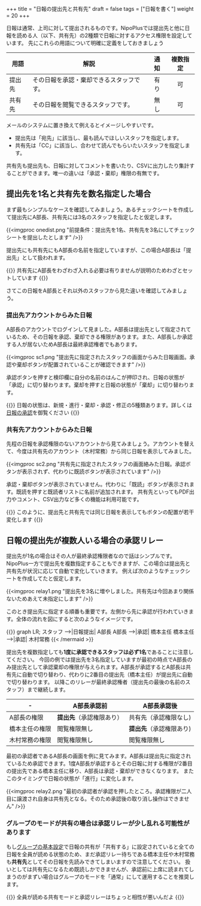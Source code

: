 +++
title = "日報の提出先と共有先"
draft = false
tags = ["日報を書く"]
weight = 20
+++

日報は通常、上司に対して提出されるものです。NipoPlusでは提出先と他に日報を読める人（以下、共有先）の2種類で日報に対するアクセス権限を設定しています。
先にこれらの用語について明確に定義をしておきましょう

|用語|解説|通知|複数指定|
|---|---|:---:|:---:|
|提出先|その日報を承認・棄却できるスタッフです。|有り|可|
|共有先|その日報を閲覧できるスタッフです。|無し|可|

メールのシステムに置き換えて例えるとイメージしやすいです。

- 提出先は「宛先」に該当し、最も読んでほしいスタッフを指定します。
- 共有先は「CC」に該当し、合わせて読んでもらいたいスタッフを指定します。

共有先も提出先も、日報に対してコメントを書いたり、CSVに出力したり集計することができます。唯一の違いは「承認・棄却」権限の有無です。

## 提出先を1名と共有先を数名指定した場合

まず最もシンプルなケースを確認してみましょう。あるチェックシートを作成して提出先にA部長、共有先には3名のスタッフを指定したと仮定します。

{{<imgproc onedist.png   "前提条件：提出先を1名、共有先を3名にしてチェックシートを提出したとします" />}}

提出先にも共有先にもA部長の名前を指定していますが、この場合A部長は「提出先」として扱われます。

{{<alice pos="right" icon="default">}}
共有先にA部長をわざわざ入れる必要は有りませんが説明のためわざとセットしています
{{</alice>}}

さてこの日報をA部長とそれ以外のスタッフから見た違いを確認してみましょう。

### 提出先アカウントからみた日報

A部長のアカウントでログインして見ました。A部長は提出先として指定されているため、その日報を承認、棄却できる権限があります。また、A部長しか承認する人が居ないためA部長は最終承認権者でもあります。

{{<imgproc sc1.png   "提出先に指定されたスタッフの画面からみた日報画面。承認や棄却ボタンが配置されていることが確認できます" />}}

承認ボタンを押すと検印欄に自分の名前のはんこが押印され、日報の状態が「承認」に切り替わります。棄却を押すと日報の状態が「棄却」に切り替わります。

{{<alice pos="right" icon="default">}}
日報の状態は、新規・進行・棄却・承認・修正の5種類あります。詳しくは[日報の承認](/report/read/state/)を御覧ください
{{</alice>}}

### 共有先アカウントからみた日報

先程の日報を承認権限のないアカウントから見てみましょう。アカウントを替えて、今度は共有先のアカウント（木村常務）から同じ日報を表示してみました。

{{<imgproc sc2.png   "共有先に指定されたスタッフの画面絡みた日報。承認ボタンが表示されず、代わりに既読ボタンが表示されています" />}}

承認・棄却ボタンが表示されていません。代わりに「既読」ボタンが表示されます。既読を押すと既読者リストに名前が追加されます。
共有先といってもPDF出力やコメント、CSV出力など多くの機能は利用可能です。

{{<alice pos="right" icon="default">}}
このように、提出先と共有先では同じ日報を表示してもボタンの配置が若干変化します
{{</alice>}}

## 日報の提出先が複数人いる場合の承認リレー

提出先が1名の場合はその人が最終承認権限者なので話はシンプルです。NipoPlus一方で提出先を複数指定することもできますが、この場合は提出先と共有先が状況に応じて自動で変化していきます。
例えば次のようなチェックシートを作成してたと仮定します。

{{<imgproc relay1.png   "提出先を3名に増やしました。共有先は今回あまり関係ないためあえて未指定にします" />}}

このとき提出先に指定する順番も重要です。左側から先に承認が行われていきます。全体の流れを図にすると次のようなイメージです。

<div style="overflow:scroll">
{{<mermaid align="center">}}
graph LR;
  スタッフ -->|日報提出| A部長
  A部長 -->|承認| 橋本主任
  橋本主任 -->|承認| 木村常務
{{< /mermaid >}}
</div>

提出先を複数指定しても**1度に承認できるスタッフは必ず1名**であることに注意してください。
今回の例では提出先を3名指定していますが最初の時点でA部長のみ提出先として承認棄却の権限が与えられます。A部長が承認するとA部長は共有先に自動で切り替わり、代わりに2番目の提出先（橋本主任）が提出先に自動で切り替わります。
以降このリレーが最終承認権者（提出先の最後の名前のスタッフ）まで継続します。

|-|A部長承認前|A部長承認後|
|---|---|---|
|A部長の権限|**提出先**（承認権限あり）|共有先（承認権限なし)|
|橋本主任の権限|閲覧権限無し|**提出先**（承認権限あり)|
|木村常務の権限|閲覧権限無し|閲覧権限無し|

最初の承認者であるA部長の画面を例に見てみます。A部長は提出先に指定されているため承認できます。1度A部長が承認するとその日報に対する権限が2番目の提出先である橋本主任に移り、A部長は承認・棄却ができなくなります。
またこのタイミングで日報の状態が「進行」に変化します。

{{<imgproc relay2.png   "最初の承認者が承認を押したところ。承認権限が二人目に譲渡され自身は共有先となる。そのため承認後の取り消し操作はできません" />}}

### グループのモードが共有の場合は承認リレーが少し乱れる可能性があります

もし[グループの基本設定](/org/groupsetting/make/)で日報の共有が「共有する」に設定されていると全ての日報を全員が読める状態のため、まだ承認リレー待ちである橋本主任や木村常務も**共有先**としてその日報を先読みできてしまいますので注意してください。
扱いとしては共有先になるため既読しかできませんが、承認前に上席に読まれてしまうのがまずい場合はグループのモードを「通常」にして運用することを推奨します。


{{<alice pos="right" icon="default">}}
全員が読める共有モードと承認リレーはちょっと相性が悪いんだよ
{{</alice>}}